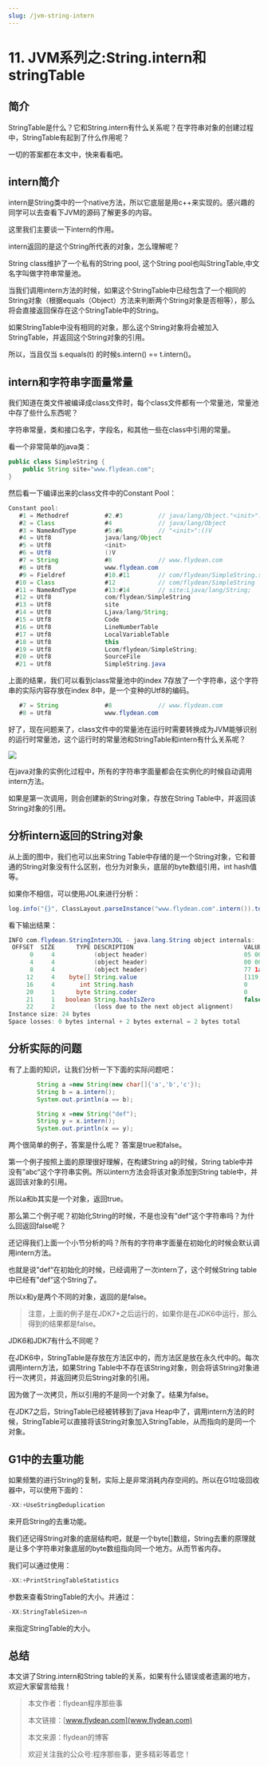 ```yaml
---
slug: /jvm-string-intern
---
```


# 11. JVM系列之:String.intern和stringTable

## 简介

StringTable是什么？它和String.intern有什么关系呢？在字符串对象的创建过程中，StringTable有起到了什么作用呢？

一切的答案都在本文中，快来看看吧。

## intern简介

intern是String类中的一个native方法，所以它底层是用c++来实现的。感兴趣的同学可以去查看下JVM的源码了解更多的内容。

这里我们主要谈一下intern的作用。

intern返回的是这个String所代表的对象，怎么理解呢？

String class维护了一个私有的String pool, 这个String pool也叫StringTable,中文名字叫做字符串常量池。

当我们调用intern方法的时候，如果这个StringTable中已经包含了一个相同的String对象（根据equals（Object）方法来判断两个String对象是否相等），那么将会直接返回保存在这个StringTable中的String。

如果StringTable中没有相同的对象，那么这个String对象将会被加入StringTable，并返回这个String对象的引用。

所以，当且仅当 s.equals(t) 的时候s.intern() == t.intern()。 

## intern和字符串字面量常量

我们知道在类文件被编译成class文件时，每个class文件都有一个常量池，常量池中存了些什么东西呢？

字符串常量，类和接口名字，字段名，和其他一些在class中引用的常量。

看一个非常简单的java类：

~~~java
public class SimpleString {
    public String site="www.flydean.com";
}
~~~

然后看一下编译出来的class文件中的Constant Pool：

~~~java
Constant pool:
   #1 = Methodref          #2.#3          // java/lang/Object."<init>":()V
   #2 = Class              #4             // java/lang/Object
   #3 = NameAndType        #5:#6          // "<init>":()V
   #4 = Utf8               java/lang/Object
   #5 = Utf8               <init>
   #6 = Utf8               ()V
   #7 = String             #8             // www.flydean.com
   #8 = Utf8               www.flydean.com
   #9 = Fieldref           #10.#11        // com/flydean/SimpleString.site:Ljava/lang/String;
  #10 = Class              #12            // com/flydean/SimpleString
  #11 = NameAndType        #13:#14        // site:Ljava/lang/String;
  #12 = Utf8               com/flydean/SimpleString
  #13 = Utf8               site
  #14 = Utf8               Ljava/lang/String;
  #15 = Utf8               Code
  #16 = Utf8               LineNumberTable
  #17 = Utf8               LocalVariableTable
  #18 = Utf8               this
  #19 = Utf8               Lcom/flydean/SimpleString;
  #20 = Utf8               SourceFile
  #21 = Utf8               SimpleString.java
~~~

上面的结果，我们可以看到class常量池中的index 7存放了一个字符串，这个字符串的实际内容存放在index 8中，是一个变种的Utf8的编码。

~~~java
   #7 = String             #8             // www.flydean.com
   #8 = Utf8               www.flydean.com
~~~

好了，现在问题来了，class文件中的常量池在运行时需要转换成为JVM能够识别的运行时常量池，这个运行时的常量池和StringTable和intern有什么关系呢？

![](https://img-blog.csdnimg.cn/202006211039235.png?x-oss-process=image/watermark,type_ZmFuZ3poZW5naGVpdGk,shadow_0,text_aHR0cDovL3d3dy5mbHlkZWFuLmNvbQ==,size_35,color_8F8F8F,t_70)

在java对象的实例化过程中，所有的字符串字面量都会在实例化的时候自动调用intern方法。

如果是第一次调用，则会创建新的String对象，存放在String Table中，并返回该String对象的引用。

## 分析intern返回的String对象

从上面的图中，我们也可以出来String Table中存储的是一个String对象，它和普通的String对象没有什么区别，也分为对象头，底层的byte数组引用，int hash值等。

如果你不相信，可以使用JOL来进行分析：

~~~java
log.info("{}", ClassLayout.parseInstance("www.flydean.com".intern()).toPrintable());
~~~

看下输出结果：

~~~java
INFO com.flydean.StringInternJOL - java.lang.String object internals:
 OFFSET  SIZE      TYPE DESCRIPTION                               VALUE
      0     4           (object header)                           05 00 00 00 (00000101 00000000 00000000 00000000) (5)
      4     4           (object header)                           00 00 00 00 (00000000 00000000 00000000 00000000) (0)
      8     4           (object header)                           77 1a 06 00 (01110111 00011010 00000110 00000000) (399991)
     12     4    byte[] String.value                              [119, 119, 119, 46, 102, 108, 121, 100, 101, 97, 110, 46, 99, 111, 109]
     16     4       int String.hash                               0
     20     1      byte String.coder                              0
     21     1   boolean String.hashIsZero                         false
     22     2           (loss due to the next object alignment)
Instance size: 24 bytes
Space losses: 0 bytes internal + 2 bytes external = 2 bytes total

~~~

## 分析实际的问题

有了上面的知识，让我们分析一下下面的实际问题吧：

~~~java
        String a =new String(new char[]{'a','b','c'});
        String b = a.intern();
        System.out.println(a == b);

        String x =new String("def");
        String y = x.intern();
        System.out.println(x == y);
~~~

两个很简单的例子，答案是什么呢？ 答案是true和false。

第一个例子按照上面的原理很好理解，在构建String a的时候，String table中并没有”abc“这个字符串实例。所以intern方法会将该对象添加到String table中，并返回该对象的引用。

所以a和b其实是一个对象，返回true。

那么第二个例子呢？初始化String的时候，不是也没有”def“这个字符串吗？为什么回返回false呢？

还记得我们上面一个小节分析的吗？所有的字符串字面量在初始化的时候会默认调用intern方法。

也就是说”def“在初始化的时候，已经调用了一次intern了，这个时候String table中已经有”def“这个String了。

所以x和y是两个不同的对象，返回的是false。

> 注意，上面的例子是在JDK7+之后运行的，如果你是在JDK6中运行，那么得到的结果都是false。

JDK6和JDK7有什么不同呢？

在JDK6中，StringTable是存放在方法区中的，而方法区是放在永久代中的。每次调用intern方法，如果String Table中不存在该String对象，则会将该String对象进行一次拷贝，并返回拷贝后String对象的引用。

因为做了一次拷贝，所以引用的不是同一个对象了。结果为false。

在JDK7之后，StringTable已经被转移到了java Heap中了，调用intern方法的时候，StringTable可以直接将该String对象加入StringTable，从而指向的是同一个对象。

## G1中的去重功能

如果频繁的进行String的复制，实际上是非常消耗内存空间的。所以在G1垃圾回收器中，可以使用下面的：

~~~java
-XX:+UseStringDeduplication
~~~

来开启String的去重功能。

我们还记得String对象的底层结构吧，就是一个byte[]数组，String去重的原理就是让多个字符串对象底层的byte数组指向同一个地方。从而节省内存。

我们可以通过使用：

~~~java
-XX:+PrintStringTableStatistics
~~~

参数来查看StringTable的大小。并通过：

~~~java
-XX:StringTableSizen=n
~~~

来指定StringTable的大小。

## 总结

本文讲了String.intern和String table的关系，如果有什么错误或者遗漏的地方，欢迎大家留言给我！

> 本文作者：flydean程序那些事
> 
> 本文链接：[www.flydean.com](www.flydean.com)
> 
> 本文来源：flydean的博客
> 
> 欢迎关注我的公众号:程序那些事，更多精彩等着您！
